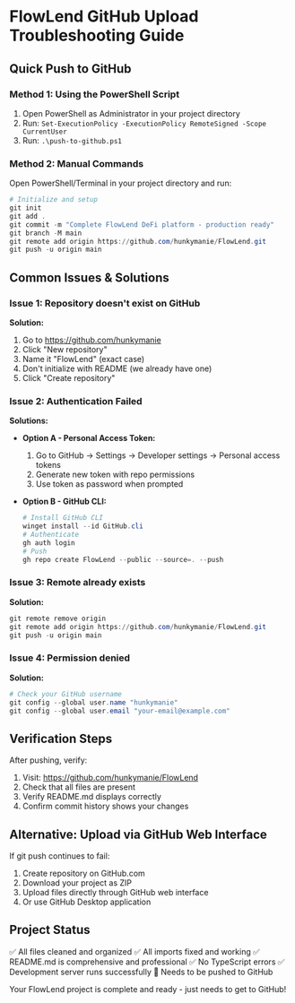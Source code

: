 # FlowLend GitHub Upload Troubleshooting Guide

## Quick Push to GitHub

### Method 1: Using the PowerShell Script
1. Open PowerShell as Administrator in your project directory
2. Run: `Set-ExecutionPolicy -ExecutionPolicy RemoteSigned -Scope CurrentUser`
3. Run: `.\push-to-github.ps1`

### Method 2: Manual Commands
Open PowerShell/Terminal in your project directory and run:

```powershell
# Initialize and setup
git init
git add .
git commit -m "Complete FlowLend DeFi platform - production ready"
git branch -M main
git remote add origin https://github.com/hunkymanie/FlowLend.git
git push -u origin main
```

## Common Issues & Solutions

### Issue 1: Repository doesn't exist on GitHub
**Solution:** 
1. Go to https://github.com/hunkymanie
2. Click "New repository"
3. Name it "FlowLend" (exact case)
4. Don't initialize with README (we already have one)
5. Click "Create repository"

### Issue 2: Authentication Failed
**Solutions:**
- **Option A - Personal Access Token:**
  1. Go to GitHub → Settings → Developer settings → Personal access tokens
  2. Generate new token with repo permissions
  3. Use token as password when prompted

- **Option B - GitHub CLI:**
  ```powershell
  # Install GitHub CLI
  winget install --id GitHub.cli
  # Authenticate
  gh auth login
  # Push
  gh repo create FlowLend --public --source=. --push
  ```

### Issue 3: Remote already exists
**Solution:**
```powershell
git remote remove origin
git remote add origin https://github.com/hunkymanie/FlowLend.git
git push -u origin main
```

### Issue 4: Permission denied
**Solution:**
```powershell
# Check your GitHub username
git config --global user.name "hunkymanie"
git config --global user.email "your-email@example.com"
```

## Verification Steps

After pushing, verify:
1. Visit: https://github.com/hunkymanie/FlowLend
2. Check that all files are present
3. Verify README.md displays correctly
4. Confirm commit history shows your changes

## Alternative: Upload via GitHub Web Interface

If git push continues to fail:
1. Create repository on GitHub.com
2. Download your project as ZIP
3. Upload files directly through GitHub web interface
4. Or use GitHub Desktop application

## Project Status
✅ All files cleaned and organized
✅ All imports fixed and working
✅ README.md is comprehensive and professional
✅ No TypeScript errors
✅ Development server runs successfully
🔲 Needs to be pushed to GitHub

Your FlowLend project is complete and ready - just needs to get to GitHub!
